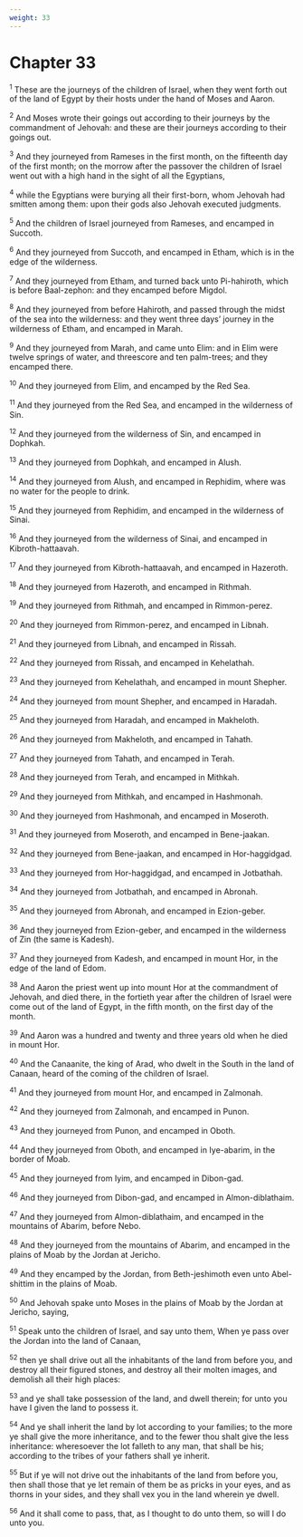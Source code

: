 ```yaml
---
weight: 33
---
```


# Chapter 33

<sup>1</sup> These are the journeys of the children of Israel, when they went forth out of the land of Egypt by their hosts under the hand of Moses and Aaron. 

<sup>2</sup> And Moses wrote their goings out according to their journeys by the commandment of Jehovah: and these are their journeys according to their goings out. 

<sup>3</sup> And they journeyed from Rameses in the first month, on the fifteenth day of the first month; on the morrow after the passover the children of Israel went out with a high hand in the sight of all the Egyptians, 

<sup>4</sup> while the Egyptians were burying all their first-born, whom Jehovah had smitten among them: upon their gods also Jehovah executed judgments. 

<sup>5</sup> And the children of Israel journeyed from Rameses, and encamped in Succoth. 

<sup>6</sup> And they journeyed from Succoth, and encamped in Etham, which is in the edge of the wilderness. 

<sup>7</sup> And they journeyed from Etham, and turned back unto Pi-hahiroth, which is before Baal-zephon: and they encamped before Migdol. 

<sup>8</sup> And they journeyed from before Hahiroth, and passed through the midst of the sea into the wilderness: and they went three days’ journey in the wilderness of Etham, and encamped in Marah. 

<sup>9</sup> And they journeyed from Marah, and came unto Elim: and in Elim were twelve springs of water, and threescore and ten palm-trees; and they encamped there. 

<sup>10</sup> And they journeyed from Elim, and encamped by the Red Sea. 

<sup>11</sup> And they journeyed from the Red Sea, and encamped in the wilderness of Sin. 

<sup>12</sup> And they journeyed from the wilderness of Sin, and encamped in Dophkah. 

<sup>13</sup> And they journeyed from Dophkah, and encamped in Alush. 

<sup>14</sup> And they journeyed from Alush, and encamped in Rephidim, where was no water for the people to drink. 

<sup>15</sup> And they journeyed from Rephidim, and encamped in the wilderness of Sinai. 

<sup>16</sup> And they journeyed from the wilderness of Sinai, and encamped in Kibroth-hattaavah. 

<sup>17</sup> And they journeyed from Kibroth-hattaavah, and encamped in Hazeroth. 

<sup>18</sup> And they journeyed from Hazeroth, and encamped in Rithmah. 

<sup>19</sup> And they journeyed from Rithmah, and encamped in Rimmon-perez. 

<sup>20</sup> And they journeyed from Rimmon-perez, and encamped in Libnah. 

<sup>21</sup> And they journeyed from Libnah, and encamped in Rissah. 

<sup>22</sup> And they journeyed from Rissah, and encamped in Kehelathah. 

<sup>23</sup> And they journeyed from Kehelathah, and encamped in mount Shepher. 

<sup>24</sup> And they journeyed from mount Shepher, and encamped in Haradah. 

<sup>25</sup> And they journeyed from Haradah, and encamped in Makheloth. 

<sup>26</sup> And they journeyed from Makheloth, and encamped in Tahath. 

<sup>27</sup> And they journeyed from Tahath, and encamped in Terah. 

<sup>28</sup> And they journeyed from Terah, and encamped in Mithkah. 

<sup>29</sup> And they journeyed from Mithkah, and encamped in Hashmonah. 

<sup>30</sup> And they journeyed from Hashmonah, and encamped in Moseroth. 

<sup>31</sup> And they journeyed from Moseroth, and encamped in Bene-jaakan. 

<sup>32</sup> And they journeyed from Bene-jaakan, and encamped in Hor-haggidgad. 

<sup>33</sup> And they journeyed from Hor-haggidgad, and encamped in Jotbathah. 

<sup>34</sup> And they journeyed from Jotbathah, and encamped in Abronah. 

<sup>35</sup> And they journeyed from Abronah, and encamped in Ezion-geber. 

<sup>36</sup> And they journeyed from Ezion-geber, and encamped in the wilderness of Zin (the same is Kadesh). 

<sup>37</sup> And they journeyed from Kadesh, and encamped in mount Hor, in the edge of the land of Edom. 

<sup>38</sup> And Aaron the priest went up into mount Hor at the commandment of Jehovah, and died there, in the fortieth year after the children of Israel were come out of the land of Egypt, in the fifth month, on the first day of the month. 

<sup>39</sup> And Aaron was a hundred and twenty and three years old when he died in mount Hor. 

<sup>40</sup> And the Canaanite, the king of Arad, who dwelt in the South in the land of Canaan, heard of the coming of the children of Israel. 

<sup>41</sup> And they journeyed from mount Hor, and encamped in Zalmonah. 

<sup>42</sup> And they journeyed from Zalmonah, and encamped in Punon. 

<sup>43</sup> And they journeyed from Punon, and encamped in Oboth. 

<sup>44</sup> And they journeyed from Oboth, and encamped in Iye-abarim, in the border of Moab. 

<sup>45</sup> And they journeyed from Iyim, and encamped in Dibon-gad. 

<sup>46</sup> And they journeyed from Dibon-gad, and encamped in Almon-diblathaim. 

<sup>47</sup> And they journeyed from Almon-diblathaim, and encamped in the mountains of Abarim, before Nebo. 

<sup>48</sup> And they journeyed from the mountains of Abarim, and encamped in the plains of Moab by the Jordan at Jericho. 

<sup>49</sup> And they encamped by the Jordan, from Beth-jeshimoth even unto Abel-shittim in the plains of Moab. 

<sup>50</sup> And Jehovah spake unto Moses in the plains of Moab by the Jordan at Jericho, saying, 

<sup>51</sup> Speak unto the children of Israel, and say unto them, When ye pass over the Jordan into the land of Canaan, 

<sup>52</sup> then ye shall drive out all the inhabitants of the land from before you, and destroy all their figured stones, and destroy all their molten images, and demolish all their high places: 

<sup>53</sup> and ye shall take possession of the land, and dwell therein; for unto you have I given the land to possess it. 

<sup>54</sup> And ye shall inherit the land by lot according to your families; to the more ye shall give the more inheritance, and to the fewer thou shalt give the less inheritance: wheresoever the lot falleth to any man, that shall be his; according to the tribes of your fathers shall ye inherit. 

<sup>55</sup> But if ye will not drive out the inhabitants of the land from before you, then shall those that ye let remain of them be as pricks in your eyes, and as thorns in your sides, and they shall vex you in the land wherein ye dwell. 

<sup>56</sup> And it shall come to pass, that, as I thought to do unto them, so will I do unto you. 


